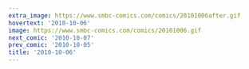 ```yaml
---
extra_image: https://www.smbc-comics.com/comics/20101006after.gif
hovertext: '2010-10-06'
image: https://www.smbc-comics.com/comics/20101006.gif
next_comic: '2010-10-07'
prev_comic: '2010-10-05'
title: '2010-10-06'
---
```


